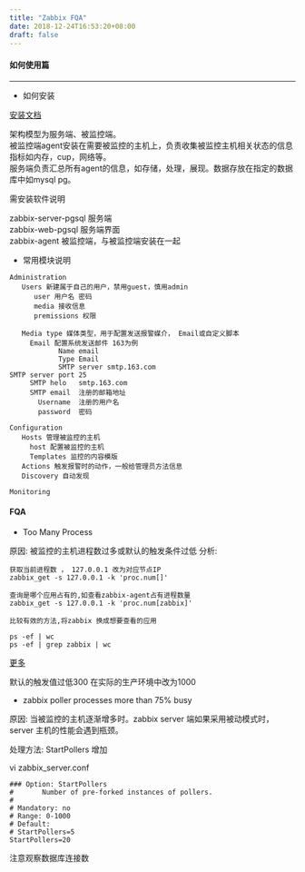 ```yaml
---
title: "Zabbix FQA"
date: 2018-12-24T16:53:20+08:00
draft: false
---
```

#### 如何使用篇
---
- 如何安装  

[安装文档](https://www.zabbix.com/download?zabbix=4.0&os_distribution=centos&os_version=7&db=PostgreSQL)

架构模型为服务端、被监控端。   
被监控端agent安装在需要被监控的主机上，负责收集被监控主机相关状态的信息指标如内存，cup，网络等。  
服务端负责汇总所有agent的信息，如存储，处理，展现。数据存放在指定的数据库中如mysql pg。

需安装软件说明

zabbix-server-pgsql 服务端   
zabbix-web-pgsql    服务端界面  
zabbix-agent        被监控端，与被监控端安装在一起


- 常用模块说明

``` 
Administration
   Users 新建属于自己的用户，禁用guest，慎用admin
      user 用户名 密码
      media 接收信息
      premissions 权限

   Media type 媒体类型，用于配置发送报警媒介， Email或自定义脚本
     Email 配置系统发送邮件 163为例 
            Name email
            Type Email
            SMTP server smtp.163.com
SMTP server port 25
     SMTP helo   smtp.163.com
     SMTP email  注册的邮箱地址
       Username  注册的用户名
       password  密码

Configuration 
   Hosts 管理被监控的主机
     host 配置被监控的主机
     Templates 监控的内容模版
   Actions 触发报警时的动作，一般给管理员方法信息
   Discovery 自动发现

Monitoring

```  

#### FQA

- Too Many Process

原因: 被监控的主机进程数过多或默认的触发条件过低 
分析: 

```
获取当前进程数 ， 127.0.0.1 改为对应节点IP
zabbix_get -s 127.0.0.1 -k 'proc.num[]'  

查询是哪个应用占有的,如查看zabbix-agent占有进程数量
zabbix_get -s 127.0.0.1 -k 'proc.num[zabbix]'

比较有效的方法,将zabbix 换成想要查看的应用

ps -ef | wc
ps -ef | grep zabbix | wc  

```

[更多](https://www.zabbix.com/documentation/4.0/zh/manual/appendix/items/proc_mem_num_notes?s[]=proc&s[]=num)

默认的触发值过低300 在实际的生产环境中改为1000

- zabbix poller processes more than 75% busy

原因: 当被监控的主机逐渐增多时。zabbix server 端如果采用被动模式时，server 主机的性能会遇到瓶颈。

处理方法:  StartPollers 增加 

vi zabbix_server.conf
```
### Option: StartPollers
#       Number of pre-forked instances of pollers.
#
# Mandatory: no
# Range: 0-1000
# Default:
# StartPollers=5
StartPollers=20
```

注意观察数据库连接数

